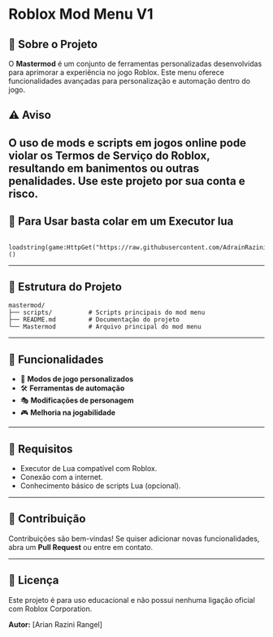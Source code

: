 
# Roblox Mod Menu V1

## 📌 Sobre o Projeto
O **Mastermod** é um conjunto de ferramentas personalizadas desenvolvidas para aprimorar a experiência no jogo Roblox. Este menu oferece funcionalidades avançadas para personalização e automação dentro do jogo.

## ⚠️ Aviso
O uso de mods e scripts em jogos online pode violar os Termos de Serviço do Roblox, resultando em banimentos ou outras penalidades. Use este projeto por sua conta e risco.
---

## 📂 Para Usar basta colar em um Executor lua
```
 loadstring(game:HttpGet("https://raw.githubusercontent.com/AdrainRazini/mastermod/refs/heads/main/apresentar"))()
```
---


## 📂 Estrutura do Projeto
```
mastermod/
├── scripts/          # Scripts principais do mod menu     
├── README.md         # Documentação do projeto
└── Mastermod         # Arquivo principal do mod menu
```

---

## 🚀 Funcionalidades
- 📌 **Modos de jogo personalizados**
- 🛠 **Ferramentas de automação**
- 🎭 **Modificações de personagem**
- 🎮 **Melhoria na jogabilidade**

---


## 📜 Requisitos
- Executor de Lua compatível com Roblox.
- Conexão com a internet.
- Conhecimento básico de scripts Lua (opcional).

---

## 🤝 Contribuição
Contribuições são bem-vindas! Se quiser adicionar novas funcionalidades, abra um **Pull Request** ou entre em contato.

---

## 📜 Licença
Este projeto é para uso educacional e não possui nenhuma ligação oficial com Roblox Corporation.

**Autor:** [Arian Razini Rangel]
